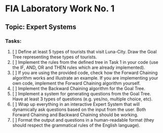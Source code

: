 # FIA Laboratory Work No. 1
## Topic: Expert Systems

### Tasks:
1. [ ] Define at least 5 types of tourists that visit Luna-City. Draw the Goal Tree representing these types of tourists.
2. [ ] Implement the rules from the defined tree in Task 1 in your code (use the IF, AND, OR and THEN rules which are already implemented).
3. [ ] If you are using the provided code, check how the Forward Chaining algorithm works and illustrate an example. If you are implementing your own code, implement the Forward Chaining algorithm yourself.
4. [ ] Implement the Backward Chaining algorithm for the Goal Tree.
5. [ ] Implement a system for generating questions from the Goal Tree. Have at least 3 types of questions (e.g. yes/no, multiple choice, etc).
6. [ ] Wrap up everything in an interactive Expert System that will dynamically ask questions based on the input from the user. Both Forward Chaining and Backward Chaining should be working.
7. [ ] Format the output and questions in a human-readable format (they should respect the grammatical rules of the English language).
